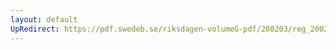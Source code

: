 ```yaml
---
layout: default
UpRedirect: https://pdf.swedeb.se/riksdagen-volumeG-pdf/200203/reg_200203/reg_200203_0025.pdf
---
```

